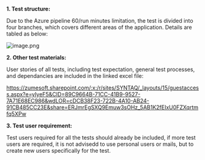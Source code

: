 **1. Test structure:** 

Due to the Azure pipeline 60/run minutes limitation, the test is divided into four branches, which covers different areas of the application. Details are tabled as below:   

![image.png](/.attachments/image-748d2f2f-336b-45cd-8b6a-f0b3fba88458.png)

**2. Other test materials:** 

User stories of all tests, including test expectation, general test processes, and dependancies are included in the linked excel file: 

https://zumesoft.sharepoint.com/:x:/r/sites/SYNTAQ/_layouts/15/guestaccess.aspx?e=yIyeF5&CID=89C9664B-71CC-41B9-9527-7A71E68EC986&wdLOR=cDCB38F23-722B-4A10-AB24-91CB485CC23E&share=ERJmrEgSXQ9Emuw3sOHz_5AB1K2fEIxU0FZXqrtmfq5XPw

**3. Test user requirement:** 

Test users required for all the tests should already be included, if more test users are required, it is not advisedd to use personal users or mails, but to create new users specifically for the test. 


